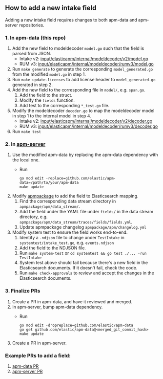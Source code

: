 ## How to add a new intake field

Adding a new intake field requires changes to both apm-data and apm-server repositories. 

### 1. In apm-data (this repo)

1. Add the new field to modeldecoder `model.go` such that the field is parsed from JSON.
   - Intake v2: [input/elasticapm/internal/modeldecoder/v2/model.go](/input/elasticapm/internal/modeldecoder/v2/model.go)
   - RUM v3: [input/elasticapm/internal/modeldecoder/rumv3/model.go](/input/elasticapm/internal/modeldecoder/rumv3/model.go)
2. Run `make generate` to generate the corresponding `model_generated.go` from the modified `model.go` in step 1.
3. Run `make update-licenses` to add license header to `model_generated.go` generated in step 2.
4. Add the new field to the corresponding file in `model/`, e.g. `span.go`.
   1. Add the field to the struct.
   2. Modify the `fields` function.
   3. Add test to the corresponding `*_test.go` file.
5. Modify the modeldecoder `decoder.go` to map the modeldecoder model in step 1 to the internal model in step 4.
   - Intake v2: [input/elasticapm/internal/modeldecoder/v2/decoder.go](/input/elasticapm/internal/modeldecoder/v2/decoder.go)
   - RUM v3: [input/elasticapm/internal/modeldecoder/rumv3/decoder.go](/input/elasticapm/internal/modeldecoder/rumv3/decoder.go)
6. Run `make test`

### 2. In [apm-server](https://github.com/elastic/apm-server/)

1. Use the modified apm-data by replacing the apm-data dependency with the local one.
   - Run

         go mod edit -replace=github.com/elastic/apm-data=/path/to/your/apm-data
         make update
2. Modify [apmpackage](https://github.com/elastic/apm-server/tree/main/apmpackage) to add the field to Elasticsearch mapping.
   1. Find the corresponding data stream directory in `apmpackage/apm/data_stream/`.
   2. Add the field under the YAML file under `fields/` in the data stream directory, e.g. `apmpackage/apm/data_stream/traces/fields/fields.yml`.
   3. Update apmpackage changelog `apmpackage/apm/changelog.yml`
3. Modify system test to ensure the field works end-to-end.
   1. Identify a `.ndjson` file to change under `TestIntake` in `systemtest/intake_test.go`, e.g. `events.ndjson` 
   2. Add the field to the NDJSON file.
   3. Run `make system-test` or `cd systemtest && go test ./... -run TestIntake`
   4. System test above should fail because there's a new field in the Elasticsearch documents. If it doesn't fail, check the code.
   5. Run `make check-approvals` to review and accept the changes in the Elasticsearch documents.

### 3. Finalize PRs

1. Create a PR in apm-data, and have it reviewed and merged.
2. In apm-server, bump apm-data dependency.
   - Run

         go mod edit -dropreplace=github.com/elastic/apm-data
         go get github.com/elastic/apm-data@<merged_git_commit_hash>
         make update
3. Create a PR in apm-server.

### Example PRs to add a field:
1. [apm-data PR](https://github.com/elastic/apm-data/pull/3)
2. [apm-server PR](https://github.com/elastic/apm-server/pull/9850)

